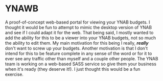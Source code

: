 # YNAWB
A proof-of-concept web-based portal for viewing your YNAB budgets. I thought it would be fun to attempt to mimic the desktop version of YNAB and see if I could adapt it for the web. That being said, I mostly wanted to add the ability for this to be a viewer into your YNAB budgets, not so much the ability to edit them. My main motivation  for this being I really, ***really*** don't want to screw up your budgets. Another motivation is that I don't intend for this to be feature complete in any sense of the word or for it to ever see any traffic other than myself and a couple other people. The YNAB team is working on a  web-based SASS service so give them your business when it's ready (they deserve it!). I just thought this would be a fun exercise.
